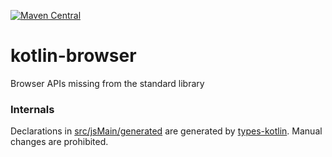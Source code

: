 [![Maven Central](https://img.shields.io/maven-central/v/org.jetbrains.kotlin-wrappers/kotlin-browser)](https://mvnrepository.com/artifact/org.jetbrains.kotlin-wrappers/kotlin-browser)

# kotlin-browser

Browser APIs missing from the standard library

### Internals

Declarations in [src/jsMain/generated](./src/jsMain/generated) are generated by [types-kotlin](https://github.com/karakum-team/types-kotlin). Manual changes are prohibited.
